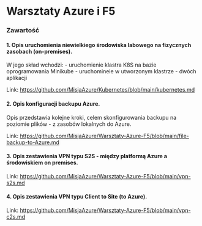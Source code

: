 # Warsztaty Azure i F5
### Zawartość
#### 1. Opis uruchomienia niewielkiego środowiska labowego na fizycznych zasobach (on-premises).

   W jego skład wchodzi:
    - uruchomienie klastra K8S na bazie oprogramowania Minikube
    - uruchomineie w utworzonym klastrze - dwóch aplikacji

   Link: https://github.com/MisjaAzure/Kubernetes/blob/main/kubernetes.md
   
#### 2. Opis konfiguracji backupu Azure.
   Opis przedstawia kolejne kroki, celem skonfigurowania backupu na poziomie plików - z zasobów lokalnych do Azure.

   Link: https://github.com/MisjaAzure/Warsztaty-Azure-F5/blob/main/file-backup-to-Azure.md

#### 3. Opis zestawienia VPN typu S2S - między platformą Azure a środowiskiem on premises.

   Link: https://github.com/MisjaAzure/Warsztaty-Azure-F5/blob/main/vpn-s2s.md


#### 4. Opis zestawienia VPN typu Client to Site (to Azure).

   Link: https://github.com/MisjaAzure/Warsztaty-Azure-F5/blob/main/vpn-c2s.md